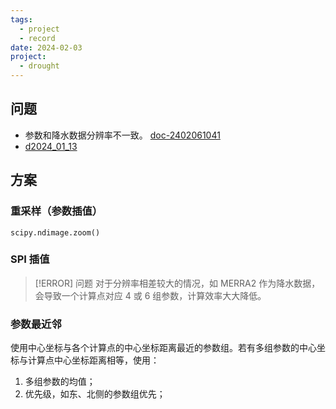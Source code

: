 ```yaml
---
tags:
  - project
  - record
date: 2024-02-03
project:
  - drought
---
```


## 问题

- 参数和降水数据分辨率不一致。 [doc-2402061041](doc-2402061041.md)
- [d2024_01_13](d2024_01_13.md)

## 方案

### 重采样（参数插值）

`scipy.ndimage.zoom()` 

### SPI 插值

> [!ERROR] 问题
> 对于分辨率相差较大的情况，如 MERRA2 作为降水数据，会导致一个计算点对应 4 或 6 组参数，计算效率大大降低。

### 参数最近邻

使用中心坐标与各个计算点的中心坐标距离最近的参数组。若有多组参数的中心坐标与计算点中心坐标距离相等，使用：
1. 多组参数的均值；
2. 优先级，如东、北侧的参数组优先；